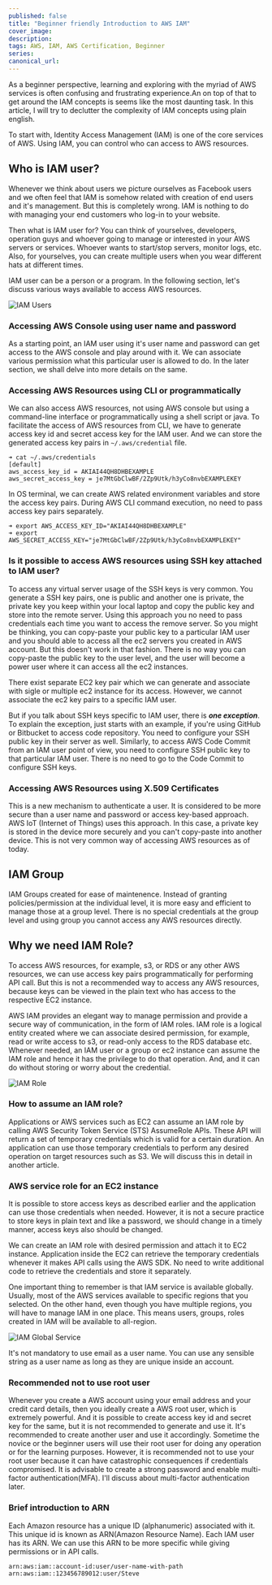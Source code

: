 ```yaml
---
published: false
title: "Beginner friendly Introduction to AWS IAM"
cover_image:
description:
tags: AWS, IAM, AWS Certification, Beginner
series:
canonical_url:
---
```


As a beginner perspective, learning and exploring with the myriad of AWS services is often confusing and frustrating experience.An on top of that to get around the IAM concepts is seems like the most daunting task. In this article, I will try to declutter the complexity of IAM concepts using plain english.

To start with, Identity Access Management (IAM) is one of the core services of AWS. Using IAM, you can control who can access to AWS resources. 

## Who is IAM user? 

Whenever we think about users we picture ourselves as Facebook users and we often feel that IAM is somehow related with creation of end users and it's management. But this is completely wrong. IAM is nothing to do with managing your end customers who log-in to your website. 

Then what is IAM user for? You can think of yourselves, developers, operation guys and whoever going to manage or interested in your AWS servers or services. Whoever wants to start/stop servers, monitor logs, etc. Also, for yourselves, you can create multiple users when you wear different hats at different times. 

IAM user can be a person or a program. In the following section, let's discuss various ways available to access AWS resources.

![IAM Users](./assets/2-iam.png)

### Accessing AWS Console using user name and password

As a starting point, an IAM user using it's user name and password can get access to the AWS console and play around with it. We can associate various permission what this particular user is allowed to do. In the later section, we shall delve into more details on the same.

### Accessing AWS Resources using CLI or programmatically

We can also access AWS resources, not using AWS console but using a command-line interface or programmatically using a shell script or java. To facilitate the access of AWS resources from CLI, we have to generate access key id and secret access key for the IAM user. And we can store the generated access key pairs in `~/.aws/credential` file.

```
➜ cat ~/.aws/credentials
[default]
aws_access_key_id = AKIAI44QH8DHBEXAMPLE
aws_secret_access_key = je7MtGbClwBF/2Zp9Utk/h3yCo8nvbEXAMPLEKEY
```

In OS terminal, we can create AWS related environment variables and store the access key pairs. During AWS CLI command execution, no need to pass access key pairs separately.

```
➜ export AWS_ACCESS_KEY_ID="AKIAI44QH8DHBEXAMPLE"
➜ export AWS_SECRET_ACCESS_KEY="je7MtGbClwBF/2Zp9Utk/h3yCo8nvbEXAMPLEKEY"
```

### Is it possible to access AWS resources using SSH key attached to IAM user?

To access any virtual server usage of the SSH keys is very common. You generate a SSH key pairs, one is public and another one is private, the private key you keep within your local laptop and copy the public key and store into the remote server. Using this approach you no need to pass credentials each time you want to access the remove server. So you might be thinking, you can copy-paste your public key to a particular IAM user and you should able to access all the ec2 servers you created in AWS account. But this doesn't work in that fashion. There is no way you can copy-paste the public key to the user level, and the user will become a power user where it can access all the ec2 instances. 

There exist separate EC2 key pair which we can generate and associate with sigle or multiple ec2 instance for its access. However, we cannot associate the ec2 key pairs to a specific IAM user. 

But if you talk about SSH keys specific to IAM user, there is ***one exception***. To explain the exception, just starts with an example, if you're using GitHub or Bitbucket to access code repository. You need to configure your SSH public key in their server as well. Similarly, to access AWS Code Commit from an IAM user point of view, you need to configure SSH public key to that particular IAM user. There is no need to go to the Code Commit to configure SSH keys.

### Accessing AWS Resources using X.509 Certificates

This is a new mechanism to authenticate a user. It is considered to be more secure than a user name and password or access key-based approach. AWS IoT (Internet of Things) uses this approach. In this case, a private key is stored in the device more securely and you can't copy-paste into another device. This is not very common way of accessing AWS resources as of today.

## IAM Group

IAM Groups created for ease of maintenence. Instead of granting policies/permission at the individual level, it is more easy and efficient to manage those at a group level. There is no special credentials at the group level and using group you cannot access any AWS resources directly.

## Why we need IAM Role?

To access AWS resources, for example, s3, or RDS or any other AWS resources, we can use access key pairs programmatically for performing API call. But this is not a recommended way to access any AWS resources, because keys can be viewed in the plain text who has access to the respective EC2 instance.

AWS IAM provides an elegant way to manage permission and provide a secure way of communication, in the form of IAM roles. IAM role is a logical entity created where we can associate desired permission, for example, read or write access to s3, or read-only access to the RDS database etc. Whenever needed, an IAM user or a group or ec2 instance can assume the IAM role and hence it has the privilege to do that operation. And, and it can do without storing or worry about the credential.

![IAM Role](./assets/3-iam.png)

### How to assume an IAM role?

Applications or AWS services such as EC2 can assume an IAM role by calling AWS Security Token Service (STS) AssumeRole APIs. These API will return a set of temporary credentials which is valid for a certain duration. An application can use those temporary credentials to perform any desired operation on target resources such as S3. We will discuss this in detail in another article.

### AWS service role for an EC2 instance

It is possible to store access keys as described earlier and the application can use those credentials when needed. However, it is not a secure practice to store keys in plain text and like a password, we should change in a timely manner, access keys also should be changed. 

We can create an IAM role with desired permission and attach it to EC2 instance. Application inside the EC2 can retrieve the temporary credentials whenever it makes API calls using the AWS SDK. No need to write additional code to retrieve the credentials and store it separately.

One important thing to remember is that IAM service is available globally. Usually, most of the AWS services available to specific regions that you selected. On the other hand, even though you have multiple regions, you will have to manage IAM in one place. This means users, groups, roles created in IAM will be available to all-region.


![IAM Global Service](./assets/1-iam.png)

It's not mandatory to use email as a user name. You can use any sensible string as a user name as long as they are unique inside an account.

### Recommended not to use root user

Whenever you create a AWS account using your email address and your credit card details, then you ideally create a AWS root user, which is extremely powerful. And it is possible to create access key id and secret key for the same, but it is not recommended to generate and use it. It's recommended to create another user and use it accordingly. Sometime the novice or the beginner users will use their root user for doing any operation or for the learning purposes. However, it is recommended not to use your root user because it can have catastrophic consequences if credentials compromised. It is advisable to create a strong password and enable multi-factor authentication(MFA). I'll discuss about multi-factor authentication later. 


### Brief introduction to ARN

Each Amazon resource has a unique ID (alphanumeric) associated with it. This unique id is known as ARN(Amazon Resource Name). Each IAM user has its ARN. We can use this ARN to be more specific while giving permissions or in API calls.

```
arn:aws:iam::account-id:user/user-name-with-path
arn:aws:iam::123456789012:user/Steve
```
